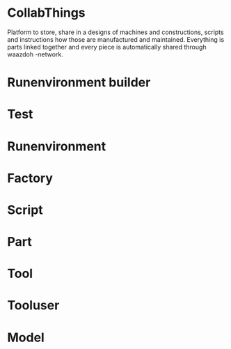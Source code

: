 CollabThings
=================

Platform to store, share in a designs of machines and constructions, scripts and instructions 
how those are manufactured and maintained. Everything is parts linked together and every 
piece is automatically shared through waazdoh -network.


Runenvironment builder
==

Test
=

Runenvironment
==

Factory
==

Script
==

Part
==

Tool
==

Tooluser
==

Model
==

